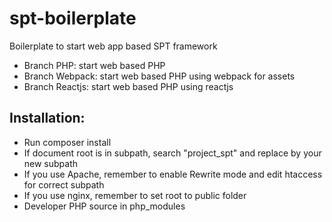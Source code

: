 # spt-boilerplate

Boilerplate to start web app based SPT framework

- Branch PHP: start web based PHP
- Branch Webpack: start web based PHP using webpack for assets
- Branch Reactjs: start web based PHP using reactjs

## Installation:

- Run composer install
- If document root is in subpath, search "project_spt" and replace by your new subpath
- If you use Apache, remember to enable Rewrite mode and edit htaccess for correct subpath
- If you use nginx, remember to set root to public folder
- Developer PHP source in php_modules